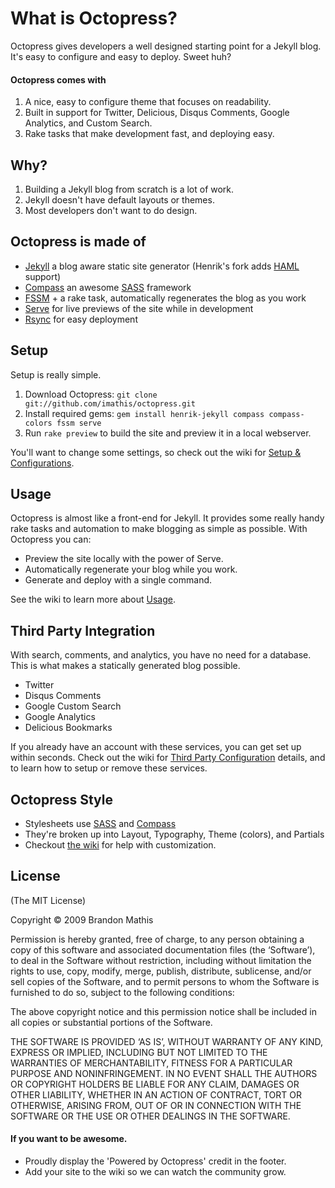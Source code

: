 # What is Octopress?
Octopress gives developers a well designed starting point for a Jekyll blog. It's easy to configure and easy to deploy. Sweet huh?

#### Octopress comes with
1. A nice, easy to configure theme that focuses on readability.
2. Built in support for Twitter, Delicious, Disqus Comments, Google Analytics, and Custom Search.
3. Rake tasks that make development fast, and deploying easy.

## Why?
1. Building a Jekyll blog from scratch is a lot of work.
2. Jekyll doesn't have default layouts or themes.
3. Most developers don't want to do design.

## Octopress is made of
- [Jekyll](http://github.com/henrik/jekyll) a blog aware static site generator (Henrik's fork adds [HAML](http://haml-lang.com) support)
- [Compass](http://compass-style.org) an awesome [SASS](http://sass-lang.com) framework
- [FSSM](http://github.com/ttilley/fssm/tree/master) + a rake task, automatically regenerates the blog as you work
- [Serve](http://github.com/jlong/serve) for live previews of the site while in development
- [Rsync](http://samba.anu.edu.au/rsync/) for easy deployment

## Setup
Setup is really simple.
  
1. Download Octopress: <code>git clone git://github.com/imathis/octopress.git</code>
2. Install required gems: `gem install henrik-jekyll compass compass-colors fssm serve`
3. Run <code>rake preview</code> to build the site and preview it in a local webserver.

You'll want to change some settings, so check out the wiki for [Setup & Configurations](http://wiki.github.com/imathis/octopress/setup-configuration).

## Usage
Octopress is almost like a front-end for Jekyll. It provides some really handy rake tasks and automation to make blogging as simple as possible. With Octopress you can:

- Preview the site locally with the power of Serve.
- Automatically regenerate your blog while you work.
- Generate and deploy with a single command.

See the wiki to learn more about [Usage](http://wiki.github.com/imathis/octopress/usage).

## Third Party Integration
With search, comments, and analytics, you have no need for a database. This is what makes a statically generated blog possible.

- Twitter
- Disqus Comments
- Google Custom Search
- Google Analytics
- Delicious Bookmarks

If you already have an account with these services, you can get set up within seconds. Check out the wiki for [Third Party Configuration](http://wiki.github.com/imathis/octopress/third-party-integration) details, and to learn how to setup or remove these services.

## Octopress Style
- Stylesheets use [SASS](http://sass-lang.com) and [Compass](http://compass-style.org)
- They're broken up into Layout, Typography, Theme (colors), and Partials
- Checkout [the wiki](http://wiki.github.com/imathis/octopress/style-customization) for help with customization.

## License
(The MIT License)

Copyright © 2009 Brandon Mathis

Permission is hereby granted, free of charge, to any person obtaining a copy of this software and associated documentation files (the ‘Software’), to deal in the Software without restriction, including without limitation the rights to use, copy, modify, merge, publish, distribute, sublicense, and/or sell copies of the Software, and to permit persons to whom the Software is furnished to do so, subject to the following conditions:

The above copyright notice and this permission notice shall be included in all copies or substantial portions of the Software.

THE SOFTWARE IS PROVIDED ‘AS IS’, WITHOUT WARRANTY OF ANY KIND, EXPRESS OR IMPLIED, INCLUDING BUT NOT LIMITED TO THE WARRANTIES OF MERCHANTABILITY, FITNESS FOR A PARTICULAR PURPOSE AND NONINFRINGEMENT. IN NO EVENT SHALL THE AUTHORS OR COPYRIGHT HOLDERS BE LIABLE FOR ANY CLAIM, DAMAGES OR OTHER LIABILITY, WHETHER IN AN ACTION OF CONTRACT, TORT OR OTHERWISE, ARISING FROM, OUT OF OR IN CONNECTION WITH THE SOFTWARE OR THE USE OR OTHER DEALINGS IN THE SOFTWARE.

#### If you want to be awesome.
- Proudly display the 'Powered by Octopress' credit in the footer.
- Add your site to the wiki so we can watch the community grow.